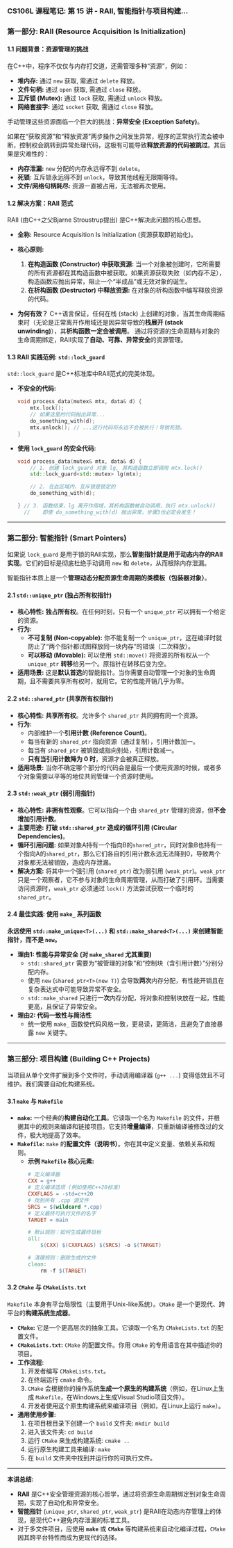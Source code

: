 ### CS106L 课程笔记: 第 15 讲 - RAII, 智能指针与项目构建…
### **第一部分: RAII (Resource Acquisition Is Initialization)**

#### **1.1 问题背景：资源管理的挑战**

在C++中，程序不仅仅与内存打交道，还需管理多种“资源”，例如：
*   **堆内存:** 通过 `new` 获取, 需通过 `delete` 释放。
*   **文件句柄:** 通过 `open` 获取, 需通过 `close` 释放。
*   **互斥锁 (Mutex):** 通过 `lock` 获取, 需通过 `unlock` 释放。
*   **网络套接字:** 通过 `socket` 获取, 需通过 `close` 释放。

手动管理这些资源面临一个巨大的挑战：**异常安全 (Exception Safety)**。

如果在“获取资源”和“释放资源”两步操作之间发生异常，程序的正常执行流会被中断，控制权会跳转到异常处理代码，这极有可能导致**释放资源的代码被跳过**。其后果是灾难性的：
*   **内存泄漏:** `new` 分配的内存永远得不到 `delete`。
*   **死锁:** 互斥锁永远得不到 `unlock`，导致其他线程无限期等待。
*   **文件/网络句柄耗尽:** 资源一直被占用，无法被再次使用。

#### **1.2 解决方案：RAII 范式**

RAII (由C++之父Bjarne Stroustrup提出) 是C++解决此问题的核心思想。

*   **全称:** Resource Acquisition Is Initialization (资源获取即初始化)。
*   **核心原则:**
    1.  **在构造函数 (Constructor) 中获取资源:** 当一个对象被创建时，它所需要的所有资源都在其构造函数中被获取。如果资源获取失败（如内存不足），构造函数应抛出异常，阻止一个“半成品”或无效对象的诞生。
    2.  **在析构函数 (Destructor) 中释放资源:** 在对象的析构函数中编写释放资源的代码。

*   **为何有效？**
    C++语言保证，任何在栈 (stack) 上创建的对象，当其生命周期结束时（无论是正常离开作用域还是因异常导致的**栈展开 (stack unwinding)**），其**析构函数一定会被调用**。
    通过将资源的生命周期与对象的生命周期绑定，RAII实现了**自动、可靠、异常安全**的资源管理。

#### **1.3 RAII 实践范例: `std::lock_guard`**

`std::lock_guard` 是C++标准库中RAII范式的完美体现。

*   **不安全的代码:**
    ```cpp
    void process_data(mutex& mtx, data& d) {
        mtx.lock();
        // 如果这里的代码抛出异常...
        do_something_with(d);
        mtx.unlock(); // ...这行代码将永远不会被执行！导致死锁。
    }
    ```
*   **使用 `lock_guard` 的安全代码:**
    ```cpp
    void process_data(mutex& mtx, data& d) {
        // 1. 创建 lock_guard 对象 lg, 其构造函数立即调用 mtx.lock()
        std::lock_guard<std::mutex> lg(mtx);

        // 2. 在此区域内，互斥锁是锁定的
        do_something_with(d);

    } // 3. 函数结束，lg 离开作用域，其析构函数被自动调用，执行 mtx.unlock()
      //    即使 do_something_with(d) 抛出异常，步骤3也必定会发生！
    ```

---

### **第二部分: 智能指针 (Smart Pointers)**

如果说 `lock_guard` 是用于锁的RAII实现，那么**智能指针就是用于动态内存的RAII实现**。它们的目标是彻底杜绝手动调用 `new` 和 `delete`，从而根除内存泄漏。

智能指针本质上是一个**管理动态分配资源生命周期的类模板（包装器对象）**。

#### **2.1 `std::unique_ptr` (独占所有权指针)**

*   **核心特性:** **独占所有权**。在任何时刻，只有一个 `unique_ptr` 可以拥有一个给定的资源。
*   **行为:**
    *   **不可复制 (Non-copyable):** 你不能复制一个 `unique_ptr`，这在编译时就防止了“两个指针都试图释放同一块内存”的错误（二次释放）。
    *   **可以移动 (Movable):** 可以使用 `std::move()` 将资源的所有权从一个 `unique_ptr` **转移**给另一个。原指针在转移后变为空。
*   **适用场景:** 这是**默认首选**的智能指针。当你需要自动管理一个对象的生命周期，且不需要共享所有权时，就用它。它的性能开销几乎为零。

#### **2.2 `std::shared_ptr` (共享所有权指针)**

*   **核心特性:** **共享所有权**。允许多个 `shared_ptr` 共同拥有同一个资源。
*   **行为:**
    *   内部维护一个**引用计数 (Reference Count)**。
    *   每当有新的 `shared_ptr` 指向资源（通过复制），引用计数加一。
    *   每当有 `shared_ptr` 被销毁或指向别处，引用计数减一。
    *   **只有当引用计数降为 0 时**，资源才会被真正释放。
*   **适用场景:** 当你不确定哪个部分的代码会是最后一个使用资源的时候，或者多个对象需要以平等的地位共同管理一个资源时使用。

#### **2.3 `std::weak_ptr` (弱引用指针)**

*   **核心特性:** **非拥有性观察**。它可以指向一个由 `shared_ptr` 管理的资源，但**不会增加引用计数**。
*   **主要用途:** **打破 `std::shared_ptr` 造成的循环引用 (Circular Dependencies)**。
*   **循环引用问题:** 如果对象A持有一个指向B的`shared_ptr`，同时对象B也持有一个指向A的`shared_ptr`，那么它们各自的引用计数永远无法降到0，导致两个对象都无法被销毁，造成内存泄漏。
*   **解决方案:** 将其中一个强引用 (`shared_ptr`) 改为弱引用 (`weak_ptr`)。`weak_ptr` 只是一个观察者，它不参与对象的生命周期管理，从而打破了引用环。当需要访问资源时，`weak_ptr` 必须通过 `lock()` 方法尝试获取一个临时的 `shared_ptr`。

#### **2.4 最佳实践: 使用 `make_` 系列函数**

**永远使用 `std::make_unique<T>(...)` 和 `std::make_shared<T>(...)` 来创建智能指针，而不是 `new`。**

*   **理由1: 性能与异常安全 (对 `make_shared` 尤其重要)**
    *   `std::shared_ptr` 需要为“被管理的对象”和“控制块（含引用计数）”分别分配内存。
    *   使用 `new` (`shared_ptr<T>(new T)`) 会导致**两次**内存分配，有性能开销且在复杂表达式中可能导致异常不安全。
    *   `std::make_shared` 只进行**一次**内存分配，将对象和控制块放在一起，性能更高，且保证了异常安全。
*   **理由2: 代码一致性与简洁性**
    *   统一使用 `make_` 函数使代码风格一致，更易读，更简洁，且避免了直接暴露 `new` 关键字。

---

### **第三部分: 项目构建 (Building C++ Projects)**

当项目从单个文件扩展到多个文件时，手动调用编译器 (`g++ ...`) 变得低效且不可维护。我们需要自动化构建系统。

#### **3.1 `make` 与 `Makefile`**

*   **`make`:** 一个经典的**构建自动化工具**。它读取一个名为 `Makefile` 的文件，并根据其中的规则来编译和链接项目。它支持**增量编译**，只重新编译被修改过的文件，极大地提高了效率。
*   **`Makefile`:** `make` 的**配置文件（说明书）**。你在其中定义变量、依赖关系和规则。
    *   **示例 `Makefile` 核心元素:**
        ```makefile
        # 定义编译器
        CXX = g++
        # 定义编译选项 (例如使用C++20标准)
        CXXFLAGS = -std=c++20
        # 找到所有 .cpp 源文件
        SRCS = $(wildcard *.cpp)
        # 定义最终可执行文件的名字
        TARGET = main

        # 默认规则：如何生成最终目标
        all:
            $(CXX) $(CXXFLAGS) $(SRCS) -o $(TARGET)

        # 清理规则：删除生成的文件
        clean:
            rm -f $(TARGET)
        ```

#### **3.2 `CMake` 与 `CMakeLists.txt`**

`Makefile` 本身有平台局限性（主要用于Unix-like系统）。`CMake` 是一个更现代、跨平台的**构建系统生成器**。

*   **`CMake`:** 它是一个更高层次的抽象工具。它读取一个名为 `CMakeLists.txt` 的配置文件。
*   **`CMakeLists.txt`:** `CMake` 的配置文件。你用 `CMake` 的专用语言在其中描述你的项目。
*   **工作流程:**
    1.  开发者编写 `CMakeLists.txt`。
    2.  在终端运行 `cmake` 命令。
    3.  `CMake` 会根据你的操作系统**生成一个原生的构建系统**（例如，在Linux上生成 `Makefile`，在Windows上生成Visual Studio项目文件）。
    4.  开发者使用这个原生构建系统来编译项目（例如，在Linux上运行 `make`）。
*   **通用使用步骤:**
    1.  在项目根目录下创建一个 `build` 文件夹: `mkdir build`
    2.  进入该文件夹: `cd build`
    3.  运行 `CMake` 来生成构建系统: `cmake ..`
    4.  运行原生构建工具来编译: `make`
    5.  在 `build` 文件夹中找到并运行你的可执行文件。

---
**本讲总结:**

*   **RAII** 是C++安全管理资源的核心哲学，通过将资源生命周期绑定到对象生命周期，实现了自动化和异常安全。
*   **智能指针** (`unique_ptr`, `shared_ptr`, `weak_ptr`) 是RAII在动态内存管理上的体现，是现代C++避免内存泄漏的标准工具。
*   对于多文件项目，应使用 **`make`** 或 **`CMake`** 等构建系统来自动化编译过程，`CMake`因其跨平台特性而成为更现代的选择。
